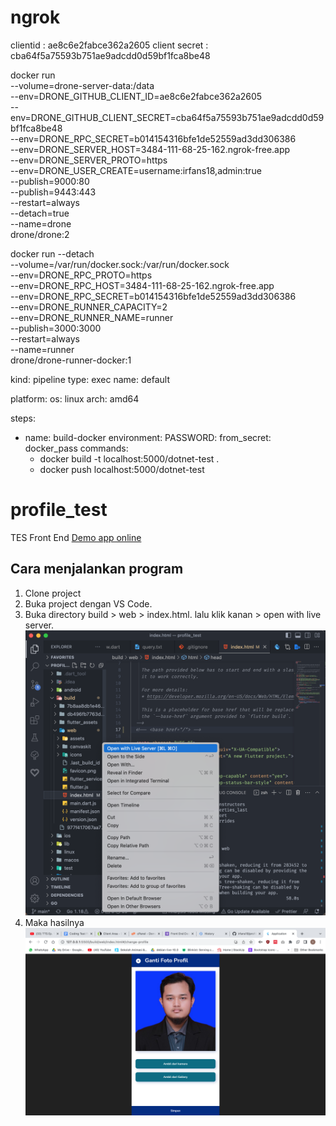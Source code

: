 # ngrok
clientid : ae8c6e2fabce362a2605
client secret : cba64f5a75593b751ae9adcdd0d59bf1fca8be48

docker run \
    --volume=drone-server-data:/data \
    --env=DRONE_GITHUB_CLIENT_ID=ae8c6e2fabce362a2605 \
    --env=DRONE_GITHUB_CLIENT_SECRET=cba64f5a75593b751ae9adcdd0d59bf1fca8be48 \
    --env=DRONE_RPC_SECRET=b014154316bfe1de52559ad3dd306386 \
    --env=DRONE_SERVER_HOST=3484-111-68-25-162.ngrok-free.app \
    --env=DRONE_SERVER_PROTO=https \
    --env=DRONE_USER_CREATE=username:irfans18,admin:true \
    --publish=9000:80 \
    --publish=9443:443 \
    --restart=always \
    --detach=true \
    --name=drone \
    drone/drone:2

docker run --detach \
--volume=/var/run/docker.sock:/var/run/docker.sock \
--env=DRONE_RPC_PROTO=https \
--env=DRONE_RPC_HOST=3484-111-68-25-162.ngrok-free.app \
--env=DRONE_RPC_SECRET=b014154316bfe1de52559ad3dd306386 \
--env=DRONE_RUNNER_CAPACITY=2 \
--env=DRONE_RUNNER_NAME=runner \
--publish=3000:3000 \
--restart=always \
--name=runner \
drone/drone-runner-docker:1

kind: pipeline
type: exec
name: default

platform:
  os: linux
  arch: amd64
  
steps:
- name: build-docker
  environment:
    PASSWORD:
      from_secret: docker_pass
  commands:
  - docker build -t localhost:5000/dotnet-test .
  - docker push localhost:5000/dotnet-test

  
# profile_test
 TES Front End
 [Demo app online](https://camera.irfams.my.id/)

## Cara menjalankan program

1. Clone project
2. Buka project dengan VS Code.
3. Buka directory build > web > index.html.
lalu klik kanan > open with live server.
 ![alt text][num1]
4. Maka hasilnya
 ![alt text][num2]


[num1]: https://github.com/irfans18/profile_test/blob/main/tutorial.png "tutorial"
[num2]: https://github.com/irfans18/profile_test/blob/main/result.png "Hasil"
 

 
